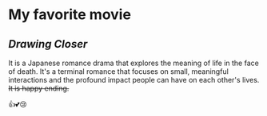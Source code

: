 # My favorite movie 
## *Drawing Closer*
It is a Japanese romance drama that explores the meaning of life in the face of death. It's a terminal romance that focuses on small, meaningful interactions and the profound impact people can have on each other's lives. ~~It is happy ending.~~

:thumbsup::two_hearts::cry:



